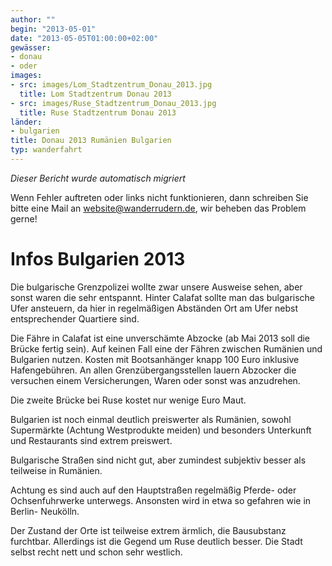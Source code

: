 ```yaml
---
author: ""
begin: "2013-05-01"
date: "2013-05-05T01:00:00+02:00"
gewässer:
- donau
- oder
images:
- src: images/Lom_Stadtzentrum_Donau_2013.jpg
  title: Lom Stadtzentrum Donau 2013
- src: images/Ruse_Stadtzentrum_Donau_2013.jpg
  title: Ruse Stadtzentrum Donau 2013
länder:
- bulgarien
title: Donau 2013 Rumänien Bulgarien
typ: wanderfahrt
---
```



*Dieser Bericht wurde automatisch migriert*

Wenn Fehler auftreten oder links nicht funktionieren, dann schreiben Sie bitte eine Mail an website@wanderrudern.de, wir beheben das Problem gerne!



# Infos Bulgarien 2013


Die bulgarische Grenzpolizei wollte zwar unsere Ausweise sehen, aber sonst waren die sehr entspannt. Hinter Calafat sollte man das bulgarische Ufer ansteuern, da hier in regelmäßigen Abständen Ort am Ufer nebst entsprechender Quartiere sind.

Die Fähre in Calafat ist eine unverschämte Abzocke (ab Mai 2013 soll die Brücke fertig sein). Auf keinen Fall eine der Fähren zwischen Rumänien und Bulgarien nutzen. Kosten mit Bootsanhänger knapp 100 Euro inklusive Hafengebühren. An allen Grenzübergangsstellen lauern Abzocker die versuchen einem Versicherungen, Waren oder sonst was anzudrehen.

Die zweite Brücke bei Ruse kostet nur wenige Euro Maut.

Bulgarien ist noch einmal deutlich preiswerter als Rumänien, sowohl Supermärkte (Achtung Westprodukte meiden) und besonders Unterkunft und Restaurants sind extrem preiswert.

Bulgarische Straßen sind nicht gut, aber zumindest subjektiv besser als teilweise in Rumänien.

Achtung es sind auch auf den Hauptstraßen regelmäßig Pferde- oder Ochsenfuhrwerke unterwegs. Ansonsten wird in etwa so gefahren wie in Berlin- Neukölln.

Der Zustand der Orte ist teilweise extrem ärmlich, die Bausubstanz furchtbar. Allerdings ist die Gegend um Ruse deutlich besser. Die Stadt selbst recht nett und schon sehr westlich.